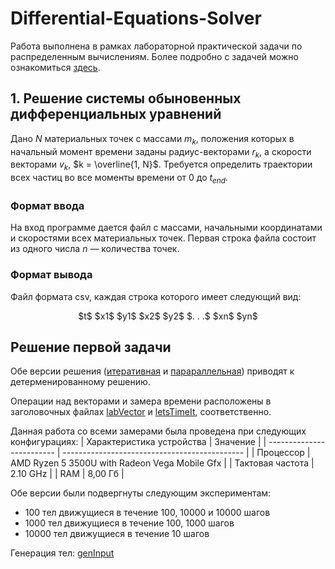 # Differential-Equations-Solver

Работа выполнена в рамках лабораторной практической задачи по распределенным вычислениям. Более подробно с задачей можно ознакомиться
[здесь](https://github.com/temiksvyatov/Differential-Equations-Solver/blob/master/Complete_Task.pdf).

## 1. Решение системы обыновенных дифференциальных уравнений

Дано $N$ материальных точек с массами $m_{k}$, положения которых в
начальный момент времени заданы радиус-векторами $r_{k}$, а скорости векторами $v_{k}$, $k = \overline{1, N}$.
Требуется определить траектории всех частиц во все моменты времени от 0 до $t_{end}$.

### Формат ввода

На вход программе дается файл с массами, начальными координатами и скоростями всех материальных точек.
Первая строка файла состоит из одного числа $n$ — количества точек.

### Формат вывода

Файл формата csv, каждая строка которого имеет следующий вид:
<p align="center">
$t$ $x1$ $y1$ $x2$ $y2$ $. . .$ $xn$ $yn$
</p>

## Решение первой задачи

Обе версии решения ([итеративная](https://github.com/temiksvyatov/Differential-Equations-Solver/tree/master/Iterative%20Ver) и [парараллельная](https://github.com/temiksvyatov/Differential-Equations-Solver/tree/master/Parallel%20Ver)) приводят к детерменированному решению.

Операции над векторами и замера времени расположены в заголовочных файлах [labVector](https://github.com/Raincwail/Differential-Equations-Solver/blob/master/labVector.h) и [letsTimeIt](https://github.com/Raincwail/Differential-Equations-Solver/blob/master/letsTimeIt.h), соответственно.

Данная работа со всеми замерами была проведена при следующих конфигурациях:
| Характеристика устройства | Значение                                      |
| ------------------------- | --------------------------------------------- |
| Процессор                 | AMD Ryzen 5 3500U with Radeon Vega Mobile Gfx |
| Тактовая частота          | 2.10 GHz                                      |
| RAM                       | 8,00 Гб                                       |

Обе версии были подвергнуты следующим экспериментам:

* 100 тел движущиеся в течение 100, 10000 и 10000 шагов
* 1000 тел движущиеся в течение 100, 1000 шагов
* 10000 тел движущиеся в течение 10 шагов

Генерация тел: [genInput](https://github.com/temiksvyatov/Differential-Equations-Solver/tree/master/Input%20Gen)

<!--## 2. Решение уравнения в частных производных

Реализовать решение задачи Дирихле для определения стационарного распределения
температур на пластине с внешними источниками тепла, на краях которой
поддерживается заданный температурный режим:
<p align="center">
$\dfrac{∂^{2}u(x, y)}{∂x^{2}} +
\dfrac{∂^{2}u(x, y)}{∂y^{2}} = f(x, y), 0 < x < 1, 0 < y < 1 $
</p>
<p align="center">
$u(0, y) = u(1, y) = u(x, 0) = u(x, 1) = c$
</p>

При организации параллельных вычислений использовать метод
Гаусса-Зейделя с разбиением сетки на горизонтальные полосы.

## Решение второй задачи

Аналогично первой, вторая задача решена [итеративно](https://github.com/Raincwail/Differential-Equations-Solver/blob/master/Dirihlet%20Distribution/iterative_ver.c) и [параллельно](https://github.com/Raincwail/Differential-Equations-Solver/blob/master/Dirihlet%20Distribution/parallel_ver.c).

Для задания переменных уравнения, используется заголовок [base](https://github.com/Raincwail/Differential-Equations-Solver/blob/master/Dirihlet%20Distribution/base.h).-->
